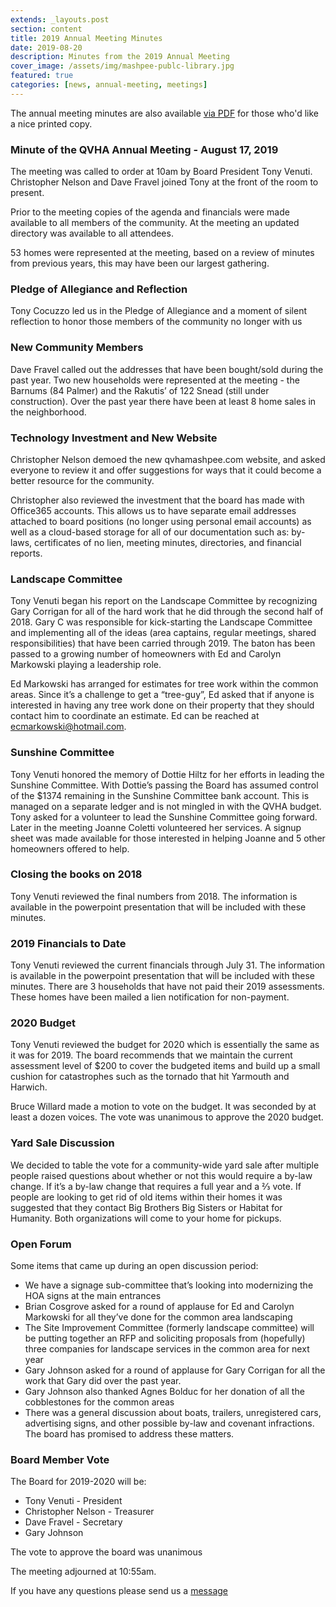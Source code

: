```yaml
---
extends: _layouts.post
section: content
title: 2019 Annual Meeting Minutes
date: 2019-08-20
description: Minutes from the 2019 Annual Meeting
cover_image: /assets/img/mashpee-publc-library.jpg
featured: true
categories: [news, annual-meeting, meetings]
---
```


The annual meeting minutes are also available [via PDF](/assets/files/2019-annual-meeting-minutes.pdf) for those who'd like a nice printed copy.

### Minute of the QVHA Annual Meeting - August 17, 2019

The meeting was called to order at 10am by Board President Tony Venuti. Christopher Nelson and Dave Fravel joined Tony at the front of the room to present.

Prior to the meeting copies of the agenda and financials were made available to all members of the community. At the meeting an updated directory was available to all attendees.

53 homes were represented at the meeting, based on a review of minutes from previous years, this may have been our largest gathering.

### Pledge of Allegiance and Reflection

Tony Cocuzzo led us in the Pledge of Allegiance and a moment of silent reflection to honor those members of the community no longer with us

### New Community Members

Dave Fravel called out the addresses that have been bought/sold during the past year. Two new households were represented at the meeting - the Barnums (84 Palmer) and the Rakutis’ of 122 Snead (still under construction). Over the past year there have been at least 8 home sales in the neighborhood.

### Technology Investment and New Website

Christopher Nelson demoed the new qvhamashpee.com website, and asked everyone to review it and offer suggestions for ways that it could become a better resource for the community.

Christopher also reviewed the investment that the board has made with Office365 accounts. This allows us to have separate email addresses attached to board positions (no longer using personal email accounts) as well as a cloud-based storage for all of our documentation such as: by-laws, certificates of no lien, meeting minutes, directories, and financial reports.

### Landscape Committee

Tony Venuti began his report on the Landscape Committee by recognizing Gary Corrigan for all of the hard work that he did through the second half of 2018. Gary C was responsible for kick-starting the Landscape Committee and implementing all of the ideas (area captains, regular meetings, shared responsibilities) that have been carried through 2019. The baton has been passed to a growing number of homeowners with Ed and Carolyn Markowski playing a leadership role.

Ed Markowski has arranged for estimates for tree work within the common areas. Since it’s a challenge to get a “tree-guy”, Ed asked that if anyone is interested in having any tree work done on their property that they should contact him to coordinate an estimate. Ed can be reached at ecmarkowski@hotmail.com.

### Sunshine Committee

Tony Venuti honored the memory of Dottie Hiltz for her efforts in leading the Sunshine Committee. With Dottie’s passing the Board has assumed control of the \$1374 remaining in the Sunshine Committee bank account. This is managed on a separate ledger and is not mingled in with the QVHA budget. Tony asked for a volunteer to lead the Sunshine Committee going forward. Later in the meeting Joanne Coletti volunteered her services. A signup sheet was made available for those interested in helping Joanne and 5 other homeowners offered to help.

### Closing the books on 2018

Tony Venuti reviewed the final numbers from 2018. The information is available in the powerpoint presentation that will be included with these minutes.

### 2019 Financials to Date

Tony Venuti reviewed the current financials through July 31. The information is available in the powerpoint presentation that will be included with these minutes. There are 3 households that have not paid their 2019 assessments. These homes have been mailed a lien notification for non-payment.

### 2020 Budget

Tony Venuti reviewed the budget for 2020 which is essentially the same as it was for 2019. The board recommends that we maintain the current assessment level of \$200 to cover the budgeted items and build up a small cushion for catastrophes such as the tornado that hit Yarmouth and Harwich.

Bruce Willard made a motion to vote on the budget. It was seconded by at least a dozen voices. The vote was unanimous to approve the 2020 budget.

### Yard Sale Discussion

We decided to table the vote for a community-wide yard sale after multiple people raised questions about whether or not this would require a by-law change. If it’s a by-law change that requires a full year and a ⅔ vote. If people are looking to get rid of old items within their homes it was suggested that they contact Big Brothers Big Sisters or Habitat for Humanity. Both organizations will come to your home for pickups.

### Open Forum

Some items that came up during an open discussion period:

-   We have a signage sub-committee that’s looking into modernizing the HOA signs at the main entrances
-   Brian Cosgrove asked for a round of applause for Ed and Carolyn Markowski for all they’ve done for the common area landscaping
-   The Site Improvement Committee (formerly landscape committee) will be putting together an RFP and soliciting proposals from (hopefully) three companies for landscape services in the common area for next year
-   Gary Johnson asked for a round of applause for Gary Corrigan for all the work that Gary did over the past year.
-   Gary Johnson also thanked Agnes Bolduc for her donation of all the cobblestones for the common areas
-   There was a general discussion about boats, trailers, unregistered cars, advertising signs, and other possible by-law and covenant infractions. The board has promised to address these matters.

### Board Member Vote

The Board for 2019-2020 will be:

-   Tony Venuti - President
-   Christopher Nelson - Treasurer
-   Dave Fravel - Secretary
-   Gary Johnson

The vote to approve the board was unanimous

The meeting adjourned at 10:55am.

If you have any questions please send us a [message](/contact)
